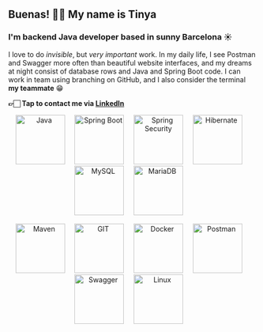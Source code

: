 ## Buenas! 👋🏻 My name is Tinya
### I'm backend Java developer based in sunny Barcelona ☀️

I love to do <i>invisible</i>, but <i>very important</i> work. In my daily life, I see Postman and Swagger more often than beautiful website interfaces, and my dreams at night consist of database rows and Java and Spring Boot code. I can work in team using branching on GitHub, and I also consider the terminal <b>my teammate</b> 😁

<b>👉🏻 Tap to contact me via [LinkedIn]([https://www.linkedin.com/in/ustiniapetrova/])</b>

<p align="center">
  <img src="https://seeklogo.com/images/J/java-logo-CE0198242E-seeklogo.com.png" alt="Java" width="100">&nbsp;&nbsp;&nbsp;&nbsp;
  <img src="https://upload.wikimedia.org/wikipedia/commons/thumb/4/44/Spring_Framework_Logo_2018.svg/1200px-Spring_Framework_Logo_2018.svg.png" alt="Spring Boot" width="100">&nbsp;&nbsp;&nbsp;&nbsp;
  <img src="https://www.dariawan.com/media/images/tech-spring-security.width-400.png" alt="Spring Security" width="100">&nbsp;&nbsp;&nbsp;&nbsp;
  <img src="https://cdn.icon-icons.com/icons2/2699/PNG/512/hibernate_logo_icon_169034.png" alt="Hibernate" width="100">&nbsp;&nbsp;&nbsp;&nbsp;
  <img src="https://upload.wikimedia.org/wikipedia/labs/8/8e/Mysql_logo.png" alt="MySQL" width="100">&nbsp;&nbsp;&nbsp;&nbsp;
  <img src="https://upload.wikimedia.org/wikipedia/commons/thumb/c/ca/MariaDB_colour_logo.svg/2560px-MariaDB_colour_logo.svg.png" alt="MariaDB" width="100">&nbsp;&nbsp;&nbsp;&nbsp;
</p>

<p align="center">
  <img src="https://res.cloudinary.com/practicaldev/image/fetch/s--1KIy2_Nb--/c_limit%2Cf_auto%2Cfl_progressive%2Cq_auto%2Cw_880/https://cdn-images-1.medium.com/max/2400/1%2AH-IQgGmDCiOcjRsFe7TzdA.png" alt="Maven" width="100">&nbsp;&nbsp;&nbsp;&nbsp;
  <img src="https://git-scm.com/images/logos/downloads/Git-Logo-2Color.png" alt="GIT" width="100">&nbsp;&nbsp;&nbsp;&nbsp;
  <img src="https://1000logos.net/wp-content/uploads/2021/11/Docker-Logo.png" alt="Docker" width="100">&nbsp;&nbsp;&nbsp;&nbsp;
  <img src="https://upload.wikimedia.org/wikipedia/commons/c/c2/Postman_%28software%29.png" alt="Postman" width="100">&nbsp;&nbsp;&nbsp;&nbsp;
  <img src="https://miro.medium.com/v2/resize:fit:818/1*zc-LgogGtr7fFHF9e1M8wA.png" alt="Swagger" width="100">&nbsp;&nbsp;&nbsp;&nbsp;
  <img src="https://seeklogo.com/images/L/linux-logo-3793382FC8-seeklogo.com.png" alt="Linux" width="100">&nbsp;&nbsp;&nbsp;&nbsp;
</p>

